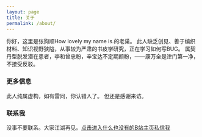 ```yaml
---
layout: page
title: 关于
permalink: /about/
---
```


你好，这里是张狗顺<rt>How lovely my name is.</rt>的老巢。
此人缺乏创见、善于编织材料、知识视野狭隘，从事较为严肃的书皮学研究，正在学习如何写BUG。
属契丹型脱发潜在患者，李和曾忠粉，辛宝达不定期颜粉，——康万全是津门第一净，不接受反驳。

### 更多信息

此人纯属虚构，如有雷同，你认错人了。
但还是感谢来访。

### 联系我

没事不要联系。大家江湖再见。[点击进入什么也没有的B站主页私信我](https://space.bilibili.com/37984460)
